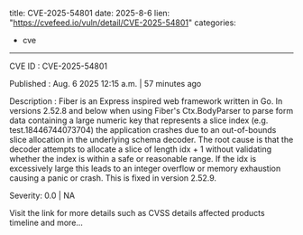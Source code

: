  
title: CVE-2025-54801
date: 2025-8-6
lien: "https://cvefeed.io/vuln/detail/CVE-2025-54801"
categories:
  - cve
---

CVE ID : CVE-2025-54801

Published :  Aug. 6
2025
12:15 a.m. | 57 minutes ago

Description : Fiber is an Express inspired web framework written in Go. In versions 2.52.8 and below
when using Fiber's Ctx.BodyParser to parse form data containing a large numeric key that represents a slice index (e.g.
test.18446744073704)
the application crashes due to an out-of-bounds slice allocation in the underlying schema decoder. The root cause is that the decoder attempts to allocate a slice of length idx + 1 without validating whether the index is within a safe or reasonable range. If the idx is excessively large
this leads to an integer overflow or memory exhaustion
causing a panic or crash. This is fixed in version 2.52.9.

Severity: 0.0 | NA

Visit the link for more details
such as CVSS details
affected products
timeline
and more...
